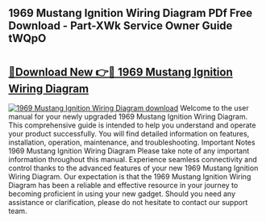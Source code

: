 ## 1969 Mustang Ignition Wiring Diagram PDf Free Download - Part-XWk Service Owner Guide tWQpO

# <h2><a href="http://dfhihv.blite.top/?on=1969+Mustang+Ignition+Wiring+Diagram">🔗Download New 👉🔴 1969 Mustang Ignition Wiring Diagram</a></h2>

[![1969 Mustang Ignition Wiring Diagram download](https://i.imgur.com/lujVjoI.png)](http://dfhihv.blite.top/?on=1969+Mustang+Ignition+Wiring+Diagram)
Welcome to the user manual for your newly upgraded 1969 Mustang Ignition Wiring Diagram. This comprehensive guide is intended to help you understand and operate your product successfully. You will find detailed information on features, installation, operation, maintenance, and troubleshooting. Important Notes 1969 Mustang Ignition Wiring Diagram Please take note of any important information throughout this manual. Experience seamless connectivity and control thanks to the advanced features of your new 1969 Mustang Ignition Wiring Diagram. Our expectation is that the 1969 Mustang Ignition Wiring Diagram has been a reliable and effective resource in your journey to becoming proficient in using your new gadget. Should you need any assistance or clarification, please do not hesitate to contact our support team.
